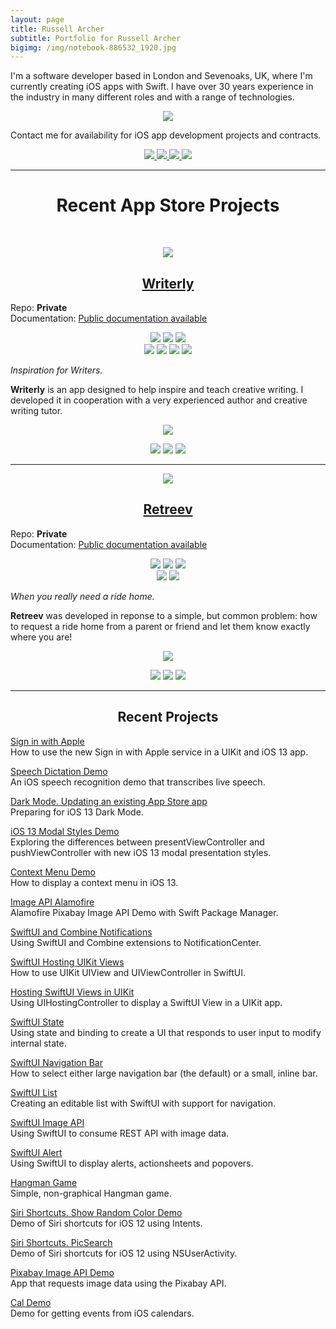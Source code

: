 ```yaml
---
layout: page
title: Russell Archer
subtitle: Portfolio for Russell Archer
bigimg: /img/notebook-886532_1920.jpg
---
```


I'm a software developer based in London and Sevenoaks, UK, where I'm currently creating iOS apps with Swift.
I have over 30 years experience in the industry in many different roles and with a range of technologies.

<p align="center">
    <img src="./img/designCons-2.png" />
</p>

Contact me for availability for iOS app development projects and contracts.

<p align="center">
	<a href="https://github.com/russell-archer">
		<img src="https://img.shields.io/static/v1?style=flat-square&logo=GitHub&label=GitHub&message=Russell%20Archer&color=lightgray">
	</a>
    <a href="https://twitter.com/Russell_Archer">
		<img src="https://img.shields.io/static/v1?style=flat-square&logo=Twitter&label=Twitter&message=Russell%20Archer&color=00ACEE">
	</a>
	<a href="mailto:russell.archer@mac.com">
		<img src="https://img.shields.io/static/v1?style=flat-square&logo=Apple&label=Email&message=Russell%20Archer&color=F76831">
	</a>
	<a href="./russell-archer-cv-short.pdf">
		<img src="https://img.shields.io/static/v1?style=flat-square&logo=Adobe-Acrobat-Reader&label=CV&message=PDF&color=green">
	</a>
</p>

<hr />
<h1 align="center">Recent App Store Projects</h1>
<p>&nbsp;</p>

<p align="center">
    <img src="./img/writerly-icon-rounded.png" />
</p>
<h2 align="center">
    <a href="https://russell-archer.github.io/Writerly/">Writerly</a>
</h2>

Repo: **Private**<br/>
Documentation: [Public documentation available](https://russell-archer.github.io/Writerly/)<br/>

<p align="center">
    <img src="https://img.shields.io/static/v1?style=flat-square&logo=Apple&label=Platform&message=iOS&color=green">
    <img src="https://img.shields.io/static/v1?style=flat-square&logo=Swift&label=Language&message=Swift&color=FA7343">
    <img src="https://img.shields.io/static/v1?style=flat-square&logo=Xcode&label=IDE&message=Xcode&color=1575F9"><br />
    <img src="https://img.shields.io/static/v1?style=flat-square&logo=Firebase&label=Analytics&message=Firebase&color=FFCA28">
    <img src="https://img.shields.io/static/v1?style=flat-square&logo=UIKit&label=Framework&message=UIKit&color=2396F3">
    <img src="https://img.shields.io/static/v1?label=Framework&message=StoreKit&color=1299F3">
    <img src="https://img.shields.io/static/v1?label=Framework&message=MapKit&color=F76831">
</p>

*Inspiration for Writers.*

**Writerly** is an app designed to help inspire and teach creative writing. I developed it in cooperation with a very experienced
author and creative writing tutor.

<p align="center">
    <img src="./img/writerly-ad1.png" />  
</p>

<p align="center">
    <img src="./img/writerly-ss1.png" />
    <img src="./img/writerly-ss4.png" />    
    <img src="./img/writerly-ss5.png" />    
</p>

<hr />

<p align="center">
    <img src="./img/retreev-icon-rounded.png" />
</p>
<h2 align="center">
    <a href="https://russell-archer.github.io/Retreev/">Retreev</a>
</h2>

Repo: **Private**<br/>
Documentation: [Public documentation available](https://russell-archer.github.io/Retreev/)<br/>

<p align="center">
    <img src="https://img.shields.io/static/v1?style=flat-square&logo=Apple&label=Platform&message=iOS&color=green">
    <img src="https://img.shields.io/static/v1?style=flat-square&logo=Swift&label=Language&message=Swift&color=FA7343">
    <img src="https://img.shields.io/static/v1?style=flat-square&logo=Xcode&label=IDE&message=Xcode&color=1575F9"><br />
    <img src="https://img.shields.io/static/v1?style=flat-square&logo=UIKit&label=Framework&message=UIKit&color=2396F3">
    <img src="https://img.shields.io/static/v1?label=Framework&message=MapKit&color=F76831">
</p>

*When you really need a ride home.*

**Retreev** was developed in reponse to a simple, but common problem: how to request a ride home from a parent or friend
and let them know exactly where you are!

<p align="center">
    <img src="./img/retreev-quote-big.jpg" />
</p>

<p align="center">
    <img src="./img/retreev-ss1.png" />
    <img src="./img/retreev-ss2.png" />    
    <img src="./img/retreev-ss3.png" />    
</p>

<hr />
<h2 align="center">Recent Projects</h2>

[Sign in with Apple](https://github.com/russell-archer/AppleSignInDemo)<br/>
How to use the new Sign in with Apple service in a UIKit and iOS 13 app.

[Speech Dictation Demo](https://github.com/russell-archer/SpeechDictationDemo)<br/>
An iOS speech recognition demo that transcribes live speech.

[Dark Mode. Updating an existing App Store app](https://github.com/russell-archer/DarkModeDemo-UIKit)<br/>
Preparing for iOS 13 Dark Mode.

[iOS 13 Modal Styles Demo](https://github.com/russell-archer/ModalStylesDemo)<br/>
Exploring the differences between presentViewController and pushViewController with new iOS 13 modal presentation styles.

[Context Menu Demo](https://github.com/russell-archer/ContextMenuDemo)<br/>
How to display a context menu in iOS 13.

[Image API Alamofire](https://github.com/russell-archer/ImageApiAlamofire)<br/>
Alamofire Pixabay Image API Demo with Swift Package Manager.

[SwiftUI and Combine Notifications](https://github.com/russell-archer/SwiftUI-Combine-NotificationDemo)<br/>
Using SwiftUI and Combine extensions to NotificationCenter.

[SwiftUI Hosting UIKit Views](https://github.com/russell-archer/SwiftUI-SwiftUIHostingUIKit)<br/>
How to use UIKit UIView and UIViewController in SwiftUI.

[Hosting SwiftUI Views in UIKit](https://github.com/russell-archer/SwiftUI-UIKitHostingSwiftUI)<br/>
Using UIHostingController to display a SwiftUI View in a UIKit app.

[SwiftUI State](https://github.com/russell-archer/SwiftUI-StateDemo)<br/>
Using state and binding to create a UI that responds to user input to modify internal state.

[SwiftUI Navigation Bar](https://github.com/russell-archer/SwiftUI-NavBarDemo)<br/>
How to select either large navigation bar (the default) or a small, inline bar.

[SwiftUI List](https://github.com/russell-archer/SwiftUI-ListDemo)<br/>
Creating an editable list with SwiftUI with support for navigation.

[SwiftUI Image API](https://github.com/russell-archer/SwiftUI-ImageAPIDemo)<br/>
Using SwiftUI to consume REST API with image data.

[SwiftUI Alert](https://github.com/russell-archer/SwiftUI-AlertDemo)<br/>
Using SwiftUI to display alerts, actionsheets and popovers.

[Hangman Game](https://github.com/russell-archer/Hangman)<br/>
Simple, non-graphical Hangman game.

[Siri Shortcuts. Show Random Color Demo](https://github.com/russell-archer/ShowRandomColor)<br/>
Demo of Siri shortcuts for iOS 12 using Intents.

[Siri Shortcuts. PicSearch](https://github.com/russell-archer/PicSearch)<br/>
Demo of Siri shortcuts for iOS 12 using NSUserActivity.

[Pixabay Image API Demo](https://github.com/russell-archer/ImageApiDemo)<br/>
App that requests image data using the Pixabay API.

[Cal Demo](https://github.com/russell-archer/CalDemo)<br/>
Demo for getting events from iOS calendars.
